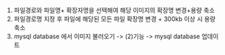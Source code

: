

1. 파일경로와 파일명+ 확장자명을 선택해여 해당 이미지의 확장명 변경+용량 축소
2. 파일경로명 지정 후 파일에 해당된 모든 파일 확장명 변경 + 300kb 이상 시 용량 축소
3. mysql database 에서 이미지 불러오기 -> (2)기능 -> mysql database 업데이트
